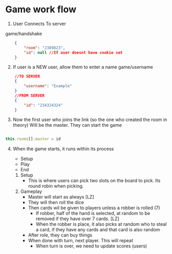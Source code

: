 # Game work flow

1. User Connects To server 

game/handshake
```json
    {
        "room": "2389823",
        "id": null //If user doesnt have cookie set
    }
```
2. If user is a NEW user, allow them to enter a name
game/username
```json
    //TO SERVER
    {
        "username": "Example"
    }
    //FROM SERVER 
    {
        "id": "234324324"
    }
```

3. Now the first user who joins the link (so the one who created the room in theory) Will be the master. They can start the game

```js

this.rooms[].master = id

```

4. When the game starts, it runs within its process
    - Setup
    - Play
    - End

    1. Setup
        - This is where users can pick two slots on the board to pick. Its round robin when picking.
    2. Gameplay
        - Master will start as always [LZ]
        - They will then roll the dice
        - Then cards wil be given to players unless a robber is rolled (7)
            - If robber, half of the hand is selected, at random to be removed if they have over 7 cards. [LZ]
            - When the robber is place, it also picks at random who to steal a card, if they have any cards and that card is also random
        - After role, they can buy things
        - When done with turn, next player. This will repeat        
            - When turn is over, we need to update scores (users)
